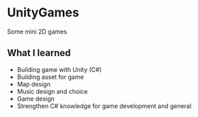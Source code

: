 # UnityGames
Some mini 2D games

## What I learned
 * Building game with Unity (C#)
 * Building asset for game
 * Map design
 * Music design and choice
 * Game design
 * Strengthen C# knowledge for game development and general
